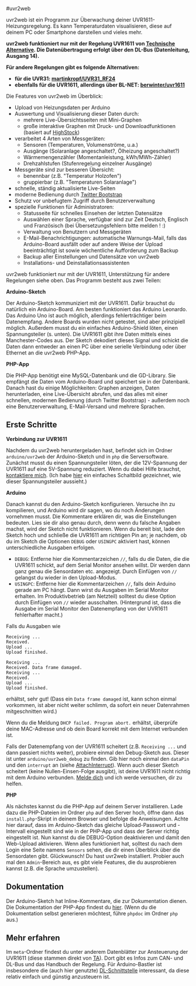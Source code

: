 #uvr2web

uvr2web ist ein Programm zur Überwachung deiner UVR1611-Heizungsregelung.
Es kann Temperaturdaten visualisieren, diese auf deinem PC oder Smartphone darstellen und vieles mehr.

**uvr2web funktioniert nur mit der Regelung UVR1611 von [Technische Alternative](http://ta.co.at). Die Datenübertragung erfolgt über den DL-Bus (Datenleitung, Ausgang 14).**

**Für andere Regelungen gibt es folgende Alternativen:**

- **für die UVR31: [martinkropf/UVR31_RF24](https://github.com/martinkropf/UVR31_RF24)**
- **ebenfalls für die UVR1611, allerdings über BL-NET: [berwinter/uvr1611](https://github.com/berwinter/uvr1611)**

Die Features von uvr2web im Überblick:

- Upload von Heizungsdaten per Arduino
- Auswertung und Visualisierung dieser Daten durch:
  - mehrere Live-Übersichtsseiten mit Mini-Graphen
  - große interaktive Graphen mit Druck- und Downloadfunktionen (basiert auf [HighStock](http://www.highcharts.com/stock/demo/))
- verarbeitet 4 Arten von Messgeräten:
  - Sensoren (Temperaturen, Volumenströme, u.a.)
  - Ausgänge (Solaranlage angeschaltet?, Ölheizung angeschaltet?)
  - Wärmemengenzähler (Momentanleistung, kWh/MWh-Zähler)
  - Drehzahlstufen (Stufenregelung einzelner Ausgänge)
- Messgeräte sind zur besseren Übersicht:
  - benennbar (z.B. "Temperatur Holzofen")
  - gruppierbar (z.B. "Temperaturen Solaranlage")
- schnelle, ständig aktualisierte Live-Seiten
- moderne Bedienung durch [Twitter Bootstrap](http://twitter.github.io/bootstrap/)
- Schutz vor unbefugtem Zugriff durch Benutzerverwaltung
- spezielle Funktionen für Administratoren:
  - Statusseite für schnelles Einsehen der letzten Datensätze
  - Auswählen einer Sprache, verfügbar sind zur Zeit Deutsch, Englisch und Französisch (bei Übersetzungsfehlern bitte melden ! :)
  - Verwaltung von Benutzern und Messgeräten
  - E-Mail-Benachrichtigungen: automatische Warnungs-Mail, falls das Arduino-Board ausfällt oder auf andere Weise der Upload beeinträchtigt ist sowie wöchentliche Aufforderung zum Backup
  - Backup aller Einstellungen und Datensätze von uvr2web
  - Installations- und Deinstallationsassistenten

uvr2web funktioniert nur mit der UVR1611, Unterstützung für andere Regelungen siehe oben.
Das Programm besteht aus zwei Teilen:

**Arduino-Sketch**

Der Arduino-Sketch kommuniziert mit der UVR1611. Dafür brauchst du natürlich ein Arduino-Board. Am besten funktioniert das Arduino Leonardo. Das Arduino Uno ist auch möglich, allerdings fehlerträchtiger beim Datenempfang.
Andere Boards wurden nicht getestet, sind aber prinzipiell möglich.
Außerdem musst du ein einfaches Arduino-Shield löten, einen Spannungsteiler (s. unten).
Die UVR1611 gibt ihre Daten mittels eines Manchester-Codes aus. Der Sketch dekodiert dieses Signal und schickt die Daten dann entweder an einen PC über eine serielle Verbindung oder über Ethernet an die uvr2web PHP-App.

**PHP-App**

Die PHP-App benötigt eine MySQL-Datenbank und die GD-Library. Sie empfängt die Daten vom Arduino-Board und speichert sie in der Datenbank. Danach hast du einige Möglichkeiten: Graphen anzeigen, Daten herunterladen, eine Live-Übersicht abrufen, und das alles mit einer schnellen, modernen Bedienung (durch Twitter Bootstrap) - außerdem noch eine Benutzerverwaltung, E-Mail-Versand und mehrere Sprachen.

## Erste Schritte

**Verbindung zur UVR1611**

Nachdem du uvr2web heruntergeladen hast, befindet sich im Ordner `arduino/uvr2web` der Arduino-Sketch und in `php` die Serversoftware.
Zunächst musst du einen Spannungsteiler löten, der die 12V-Spannung der UVR1611 auf eine 5V-Spannung reduziert. Wenn du dabei Hilfe brauchst, [kontaktiere mich](mailto:info@elias-kuiter.de). (Ich habe [hier](meta/voltage-divider.jpg) ein einfaches Schaltbild gezeichnet, wie dieser Spannungsteiler aussieht.)

**Arduino**

Danach kannst du den Arduino-Sketch konfigurieren. Versuche ihn zu kompilieren, und Arduino wird dir sagen, wo du noch Änderungen vornehmen musst. Die Kommentare erklären dir, was die Einstellungen bedeuten. Lies sie dir also genau durch, denn wenn du falsche Angaben machst, wird der Sketch nicht funktionieren.
Wenn du bereit bist, lade den Sketch hoch und schließe die UVR1611 am richtigen Pin an; je nachdem, ob du im Sketch die Optionen `DEBUG` oder `USINGPC` aktiviert hast, können unterschiedliche Ausgaben erfolgen.
- `DEBUG`: Entferne hier die Kommentarzeichen `//`, falls du die Daten, die die UVR1611 schickt, auf dem Serial Monitor ansehen willst. Dir werden dann ganz genau die Sensordaten etc. angezeigt. Durch Einfügen von `//` gelangst du wieder in den Upload-Modus.
- `USINGPC`: Entferne hier die Kommentarzeichen `//`, falls dein Arduino gerade am PC hängt. Dann wirst du Ausgaben im Serial Monitor erhalten. Im Produktivbetrieb (am Netzteil) solltest du diese Option durch Einfügen von `//` wieder ausschalten. (Hintergrund ist, dass die Ausgabe im Serial Monitor den Datenempfang von der UVR1611 fehlerhafter macht.)

Falls du Ausgaben wie
```
Receiving ... 
Received. 
Upload ...
Upload finished.

Receiving ... 
Received. Data frame damaged.
Receiving ... 
Received. 
Upload ...
Upload finished.
```
erhältst, sehr gut! (Dass ein `Data frame damaged` ist, kann schon einmal vorkommen, ist aber nicht weiter schlimm, da sofort ein neuer Datenrahmen mitgeschnitten wird.)

Wenn du die Meldung `DHCP failed. Program abort.` erhältst, überprüfe deine MAC-Adresse und ob dein Board korrekt mit dem Internet verbunden ist.

Falls der Datenempfang von der UVR1611 scheitert (z.B. `Receiving ...` und dann passiert nichts weiter), probiere einmal den Debug-Sketch aus.
Dieser ist unter `arduino/uvr2web_debug` zu finden. Gib hier noch einmal den `dataPin` und den `interrupt` an (siehe [AttachInterrupt](http://arduino.cc/en/Reference/AttachInterrupt)). Wenn auch dieser Sketch scheitert (keine Nullen-Einsen-Folge ausgibt), ist deine UVR1611 nicht richtig mit dem Arduino verbunden. [Melde dich](mailto:info@elias-kuiter.de) und ich werde versuchen, dir zu helfen.

**PHP**

Als nächstes kannst du die PHP-App auf deinem Server installieren. Lade dazu die PHP-Dateien im Ordner `php` auf den Server hoch, öffne dann das `install.php`-Skript in deinem Browser und befolge die Anweisungen.
Achte hier darauf, dass im Arduino-Sketch das gleiche Upload-Passwort und -Intervall eingestellt sind wie in der PHP-App und dass der Server richtig eingestellt ist. Nun kannst du die DEBUG-Option deaktivieren und damit den Web-Upload aktivieren.
Wenn alles funktioniert hat, solltest du nach dem Login eine Seite namens `Sensors` sehen, die dir einen Überblick über die Sensordaten gibt.
Glückwunsch! Du hast uvr2web installiert. Probier auch mal den `Admin`-Bereich aus, es gibt viele Features, die du ausprobieren kannst (z.B. die Sprache umzustellen).

## Dokumentation

Der Arduino-Sketch hat Inline-Kommentare, die zur Dokumentation dienen.
Die Dokumentation der PHP-App findest du [hier](http://ekuiter.github.io/uvr2web/).
(Wenn du die Dokumentation selbst generieren möchtest, führe `phpdoc` im Ordner `php` aus.)

## Mehr erfahren

Im `meta`-Ordner findest du unter anderem Datenblätter zur Ansteuerung der UVR1611 (diese stammen direkt von [TA](http://www.ta.co.at)). Dort gibt es Infos zum CAN- und DL-Bus und das Handbuch der Regelung. Für Arduino-Bastler ist insbesondere die (auch hier genutzte) [DL-Schnittstelle](meta/Schnittstelle%20Datenleitung%201.6.pdf) interessant, da diese relativ einfach und günstig anzusteuern ist.

